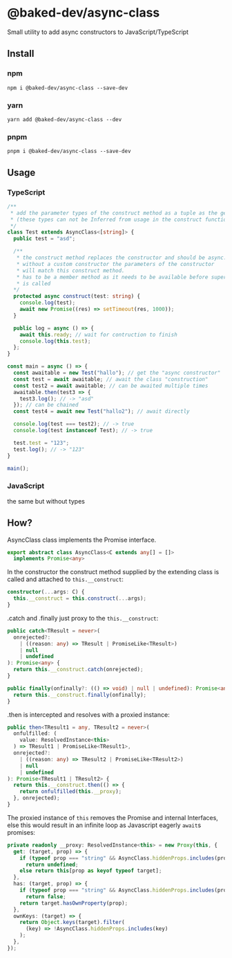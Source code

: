 # @baked-dev/async-class

Small utility to add async constructors to JavaScript/TypeScript

## Install
### npm
```
npm i @baked-dev/async-class --save-dev
```
### yarn
```
yarn add @baked-dev/async-class --dev
```
### pnpm
```
pnpm i @baked-dev/async-class --save-dev
```

## Usage
### TypeScript
```ts
/**
 * add the parameter types of the construct method as a tuple as the generic for AsyncClass.
 * (these types can not be Inferred from usage in the construct function at the moment)
 */
class Test extends AsyncClass<[string]> {
  public test = "asd";

  /** 
   * the construct method replaces the constructor and should be async.
   * without a custom constructor the parameters of the constructor 
   * will match this construct method.
   * has to be a member method as it needs to be available before super()
   * is called
  */
  protected async construct(test: string) {
    console.log(test);
    await new Promise((res) => setTimeout(res, 1000));
  }

  public log = async () => {
    await this.ready; // wait for contruction to finish
    console.log(this.test);
  };
}

const main = async () => {
  const awaitable = new Test("hallo"); // get the "async constructor"
  const test = await awaitable; // await the class "construction"
  const test2 = await awaitable; // can be awaited multiple times
  awaitable.then(test3 => {
    test3.log(); // -> "asd"
  }); // can be chained
  const test4 = await new Test("hallo2"); // await directly

  console.log(test === test2); // -> true
  console.log(test instanceof Test); // -> true

  test.test = "123";
  test.log(); // -> "123"
}

main();
```
### JavaScript
the same but without types
## How?
AsyncClass class implements the Promise interface. 
```ts 
export abstract class AsyncClass<C extends any[] = []>
  implements Promise<any> 
```
In the constructor the construct method supplied by the extending class is called and attached to `this.__construct`:
```ts
constructor(...args: C) {
  this.__construct = this.construct(...args);
}
```
.catch and .finally just proxy to the `this.__construct`:
```ts
public catch<TResult = never>(
  onrejected?:
    | ((reason: any) => TResult | PromiseLike<TResult>)
    | null
    | undefined
): Promise<any> {
  return this.__construct.catch(onrejected);
}

public finally(onfinally?: (() => void) | null | undefined): Promise<any> {
  return this.__construct.finally(onfinally);
}
```
.then is intercepted and resolves with a proxied instance:
```ts
public then<TResult1 = any, TResult2 = never>(
  onfulfilled: (
    value: ResolvedInstance<this>
  ) => TResult1 | PromiseLike<TResult1>,
  onrejected?:
    | ((reason: any) => TResult2 | PromiseLike<TResult2>)
    | null
    | undefined
): Promise<TResult1 | TResult2> {
  return this.__construct.then(() => {
    return onfulfilled(this.__proxy);
  }, onrejected);
}
```
The proxied instance of `this` removes the Promise and internal Interfaces, else this would result in an infinite loop as Javascript eagerly `await`s promises:
```ts
private readonly __proxy: ResolvedInstance<this> = new Proxy(this, {
  get: (target, prop) => {
    if (typeof prop === "string" && AsyncClass.hiddenProps.includes(prop))
      return undefined;
    else return this[prop as keyof typeof target];
  },
  has: (target, prop) => {
    if (typeof prop === "string" && AsyncClass.hiddenProps.includes(prop))
      return false;
    return target.hasOwnProperty(prop);
  },
  ownKeys: (target) => {
    return Object.keys(target).filter(
      (key) => !AsyncClass.hiddenProps.includes(key)
    );
  },
});
```